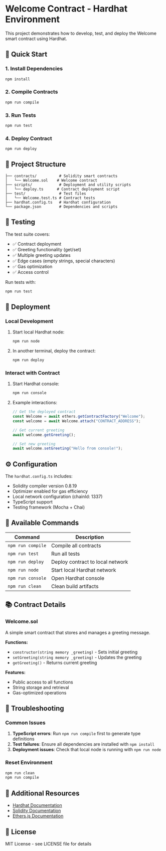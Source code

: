 # Welcome Contract - Hardhat Environment

This project demonstrates how to develop, test, and deploy the Welcome smart contract using Hardhat.

## 🚀 Quick Start

### 1. Install Dependencies
```bash
npm install
```

### 2. Compile Contracts
```bash
npm run compile
```

### 3. Run Tests
```bash
npm run test
```

### 4. Deploy Contract
```bash
npm run deploy
```

## 📁 Project Structure

```
├── contracts/          # Solidity smart contracts
│   └── Welcome.sol    # Welcome contract
├── scripts/            # Deployment and utility scripts
│   └── deploy.ts      # Contract deployment script
├── test/               # Test files
│   └── Welcome.test.ts # Contract tests
├── hardhat.config.ts   # Hardhat configuration
└── package.json        # Dependencies and scripts
```

## 🧪 Testing

The test suite covers:
- ✅ Contract deployment
- ✅ Greeting functionality (get/set)
- ✅ Multiple greeting updates
- ✅ Edge cases (empty strings, special characters)
- ✅ Gas optimization
- ✅ Access control

Run tests with:
```bash
npm run test
```

## 🚀 Deployment

### Local Development
1. Start local Hardhat node:
   ```bash
   npm run node
   ```

2. In another terminal, deploy the contract:
   ```bash
   npm run deploy
   ```

### Interact with Contract
1. Start Hardhat console:
   ```bash
   npm run console
   ```

2. Example interactions:
   ```javascript
   // Get the deployed contract
   const Welcome = await ethers.getContractFactory("Welcome");
   const welcome = await Welcome.attach("CONTRACT_ADDRESS");
   
   // Get current greeting
   await welcome.getGreeting();
   
   // Set new greeting
   await welcome.setGreeting("Hello from console!");
   ```

## ⚙️ Configuration

The `hardhat.config.ts` includes:
- Solidity compiler version 0.8.19
- Optimizer enabled for gas efficiency
- Local network configuration (chainId: 1337)
- TypeScript support
- Testing framework (Mocha + Chai)

## 🔧 Available Commands

| Command | Description |
|---------|-------------|
| `npm run compile` | Compile all contracts |
| `npm run test` | Run all tests |
| `npm run deploy` | Deploy contract to local network |
| `npm run node` | Start local Hardhat network |
| `npm run console` | Open Hardhat console |
| `npm run clean` | Clean build artifacts |

## 📚 Contract Details

### Welcome.sol
A simple smart contract that stores and manages a greeting message.

**Functions:**
- `constructor(string memory _greeting)` - Sets initial greeting
- `setGreeting(string memory _greeting)` - Updates the greeting
- `getGreeting()` - Returns current greeting

**Features:**
- Public access to all functions
- String storage and retrieval
- Gas-optimized operations

## 🐛 Troubleshooting

### Common Issues

1. **TypeScript errors**: Run `npm run compile` first to generate type definitions
2. **Test failures**: Ensure all dependencies are installed with `npm install`
3. **Deployment issues**: Check that local node is running with `npm run node`

### Reset Environment
```bash
npm run clean
npm run compile
```

## 🔗 Additional Resources

- [Hardhat Documentation](https://hardhat.org/docs)
- [Solidity Documentation](https://docs.soliditylang.org/)
- [Ethers.js Documentation](https://docs.ethers.org/)

## 📝 License

MIT License - see LICENSE file for details
